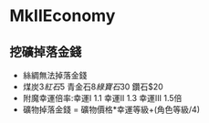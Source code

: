 # MkIIEconomy

## 挖礦掉落金錢
- 絲綢無法掉落金錢
- 煤炭$3 紅石$5 青金石$8 綠寶石$30 鑽石$20
- 附魔幸運倍率:幸運I 1.1 幸運II 1.3 幸運III 1.5倍
- 礦物掉落金錢 = 礦物價格*幸運等級+(角色等級/4)
